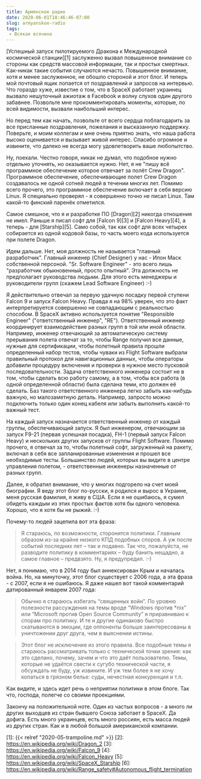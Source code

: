```yaml
---
title: Армянское радио
date: 2020-06-01T18:46:46-07:00
slug: armyanskoe-radio
tags:
 - Всякая всячина
---
```


[Успешный запуск пилотируемого Дракона к Международной космической станции][1]
заслуженно вызвал повышенное внимание со стороны как средств массовой информации, так и
простых смертных. Как-никак такие события случаются нечасто. Повышенное внимание, хотя
и менее заслуженное, не обошло стороной и этот блог. И теперь мой почтовый ящик лопается
от поздравлений и запросов на интервью. Что гораздо хуже, известие о том, что в SpaceX
работает украинец вызвало нешуточный ажиотаж в Facebook и волну слухов один другого
забавнее. Позвольте мне прокомментировать моменты, которые, по всей видимости, вызвали
наибольший интерес.

Но перед тем как начать, позвольте от всего сердца поблагодарить за все присланные
поздравления, пожелания и высказанную поддержку. Поверьте, и моим коллегам и мне очень
приятно знать, что наша работа высоко оценивается и вызывает живой интерес. Спасибо
огромное и извините, что далеко не всегда могу удовлетворить ваше любопытство.

Ну, поехали. Честно говоря, никак не думал, что подобное нужно отдельно уточнять, но
оказывается нужно. Нет, я не "пишу всё программное обеспечение которое отвечает за
полёт Crew Dragon". Программное обеспечение, обеспечивающие полет Crew Dragon
создавалось не одной сотней людей в течении многих лет. Помимо всего прочего, это
программное обеспечение включает в себя версию Linux. Я специально проверял - я
совершенно точно не писал Linux. Там какой-то финский паренёк отметился.

Самое смешное, что я и разработке ПО [Dragon][2] никогда отношения не имел. Раньше я
писал софт для [Falcon 9][3] и [Falcon Heavy][4], а теперь - для [Starship][5]. Само
собой, так как софт для всех четырех собирается из одной кодовой базы, то часть моего
кода используется при полете Dragon.

Идем дальше. Нет, моя должность не называется "главный разработчик". Главный
инженер (Chief Designer) у нас - Илон Маск собственной персоной. "Sr. Software
Engineer" - это всего лишь "разработчик обыкновенный, просто опытный". Эта должность
не предполагает руководства людьми. Для этого есть менеджеры и руководители групп
(скажем Lead Software Engineer) :-)

Я действительно отвечал за первую удачную посадку первой ступени Falcon 9 и запуск
Falcon Heavy. Правда я на 98% уверен, что это факт интерпретируется совершенно не
совпадающим с реальностью способом. В SpaceX активно используется понятие "Responsible
Engineer" ("ответственный инженер", "RE"). Ответственный инженер координирует
взаимодействие разных групп в той или иной области. Например, инженер отвечающий за
автоматическую систему прерывания полета отвечат за то, чтобы Range получил все данные,
нужные для сертификации, чтобы полетный правила прошли определенный набор тестов, чтобы
чуваки из Flight Software выбрали правильный протокол для навигационных данных, чтобы
операторы добавили процедуру включения и проверки в нужное место пусковой
последовательности. Задача ответственного инженера состоит не в том, чтобы сделать всю
работу самому, а в том, чтобы вся работа (в одной определенной области) была сделана
теми, кто должен её сделать. Баз такого ответственного инженера легко забыть как-нибудь
важную, но малозаметную деталь. Например, запросто можно подключить только один конец
кабеля или забыть выполнить какой-то важный тест.

На каждый запуск назначается ответственный инженер от каждый группы, обеспечивающий
запуск. Я был инженером, отвечающим за запуск F9-21 (первая успешная посадка), FH-1
(первый запуск Falcon Heavy) и нескольких других запусков от группы Flight Software.
Помимо прочего, я отвечал за то, чтобы полетный софт, загруженный на ракету, включал в
себя все запланированные изменения и прошел все необходимые тесты. Большинство людей,
которых вы видите в центре управления полетом, - ответственные инженеры назначенные от
разных групп.

Далее, я обратил внимание, что у многих подгорело на счет моей биографии. Я веду этот
блог по-русски, я родился и вырос в Украине, меня русская фамилия, я живу в США. Если я
не ошибаюсь, я сумел обидеть каждым из этих простых фактов хотя бы одного человека.
Хорошо, что я хотя бы не рыжий. :-)

Почему-то людей зацепила вот эта фраза:

> Я стараюсь, по возможности, сторонится политики. Главным образом из-за крайне
> низкого КПД подобных споров. А уж после событий последних лет &#8211; так и
> подавно. Так что, пожалуйста, не разводите политику в комментариях &#8211;
> буду банить нещадно, а самое главное &#8211; предвзято. Ну, я предупредил. :-)

Нет, я понимаю, что в 2014 году был аннексирован Крым и началась война. Но, на
минуточку, этот блог существует с 2006 года, а эта фраза - с 2007, если я не ошибаюсь.
Я даже нашел вот такой комментарий датированный январем 2007 года:

> Обычно я стараюсь избегать “священных войн”. По уровню полезности рассуждения на темы
> вроде “Windows против *nix” или “Microsoft против Open Source Community” я
> приравниваю к спорам про политику. И те и другие одинаково быстро скатываются в
> эмоции, где оппоненты больше заинтересованы в уничтожении друг друга, чем в выяснении
> истины.

> Этот блог не исключение из этого правила. Все подобные темы я стараюсь рассматривать
> только с технической точки зрения: как это сделано, почему, зачем и что это даёт
> пользователю. Темы, которые не удаётся свести к сугубо технической части, я обсуждать
> не буду, уж извините. И уж тем более я не хочу копаться в грязном белье: суды,
> нечестная конкуренция и т.п.

Как видите, и здесь идет речь о неприятии политики в этом блоге. Так что, господа,
полегче со своими проекциями.

Закончу на положительной ноте. Один из частых вопросов - а много ли других выходцев из
стран бывшего Союза заботает в SpaceX. Да дофига. Есть много украинцев, есть много
россиян, есть масса людей из других стран. Как и в любой большой американской компании.

<!--more-->

[1]: {{< relref "2020-05-trampoline.md" >}}
[2]: https://en.wikipedia.org/wiki/Dragon_2
[3]: https://en.wikipedia.org/wiki/Falcon_9
[4]: https://en.wikipedia.org/wiki/Falcon_Heavy
[5]: https://en.wikipedia.org/wiki/SpaceX_Starship
[6]: https://en.wikipedia.org/wiki/Range_safety#Autonomous_flight_termination